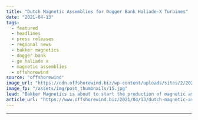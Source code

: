 ```yaml
---
title: "Dutch Magnetic Assemblies for Dogger Bank Haliade-X Turbines"
date: "2021-04-13"
tags: 
  - featured
  - headlines
  - press releases
  - regional news
  - bakker magnetics
  - dogger bank
  - ge haliade x
  - magnetic assemblies
  - offshorewind
source: "offshorewind"
image_url: "https://cdn.offshorewind.biz/wp-content/uploads/sites/2/2021/04/13105513/Dutch-Magnetic-Assemblies-for-Dogger-Bank-Haliade-X-Turbines.jpg"
image_fp: "/assets/img/post_thumbnails/15.jpg"
lead: "Bakker Magnetics is about to start the production of magnetic assemblies for the GE"
article_url: "https://www.offshorewind.biz/2021/04/13/dutch-magnetic-assemblies-for-dogger-bank-haliade-x-turbines/"
---
```


---
